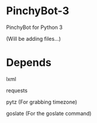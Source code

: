# PinchyBot-3
PinchyBot for Python 3

(Will be adding files...)


# Depends
lxml

requests

pytz (For grabbing timezone)

goslate (For the goslate command)
